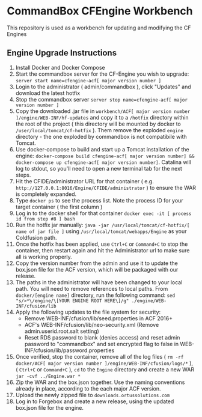 # CommandBox CFEngine Workbench

This repository is used as a workbench for updating and modifying the CF Engines


## Engine Upgrade Instructions

1.  Install Docker and Docker Compose
2.  Start the commandbox server for the CF-Engine you wish to upgrade: `server start name=cfengine-acf[ major version number ]`
3.  Login to the administrator ( admin/commandbox ), click "Updates" and download the latest hotfix
4.  Stop the commandbox server `server stop name=cfengine-acf[ major version number ]`
5.  Copy the downloaded .jar file in `workbench/ACF[ major version number ]/engine/WEB-INF/hf-updates` and copy it to a `/hotfix` directory within the root of the project ( this directory will be mounted by docker to `/user/local/tomcat/cf-hotfix` ). Them remove the exploded `engine` directory - the one exploded by commandbox is not compatibile with Tomcat.
6.  Use docker-compose to  build and start up a Tomcat installation of the engine: `docker-compose build cfengine-acf[ major version number] && docker-compose up cfengine-acf[ major version number]`.  Catalina will log to stdout, so you'll need to open a new terminal tab for the next steps.
7.  Hit the CFIDE/administrator URL for that container ( e.g. `http://127.0.0.1:8016/Engine/CFIDE/administrator` ) to ensure the WAR is completely expanded.
8.  Type `docker ps` to see the process list.  Note the process ID for your target container ( the first column )
9.  Log in to the docker shell for that container `docker exec -it [ process id from step #8 ] bash`
10. Run the hotfix jar manually:  `java -jar /usr/local/tomcat/cf-hotfix/[ name of jar file ]` using `/usr/local/tomcat/webapps/Engine` as your Coldfusion path.
11. Once the hotfix has been applied, use `Ctrl+C` or `Command+C` to stop the container, then restart again and hit the Administrator url to make sure all is working properly.
12. Copy the version number from the admin and use it to update the box.json file for the ACF version, which will be packaged with our release.
13. The paths in the administrator will have been changed to your local path.  You will need to remove references to local paths. From `docker/[engine name]` directory, run the following command: `sed "s/>*\/engine/\[YOUR ENGINE ROOT HERE\]/g" ./engine/WEB-INF/cfusion/lib`
14. Apply the following updates to the file system for security:
    - Remove WEB-INF/cfusion/lib/seed.properties in ACF 2016+
    - ACF's WEB-INF/cfusion/lib/neo-security.xml (Remove admin.userid.root.salt setting)
    - Reset RDS password to blank (denies access) and reset admin password to "commandbox" and set encrypted flag to false in WEB-INF/cfusion/lib/password.properties
15. Once verified, stop the container, remove all of the log files ( `rm -rf docker/ACF[ major version number ]/engine/WEB-INF/cfusion/logs/*` ), ( `Ctrl+C` or `Command+C` ), `cd` to the `Engine` directory and create a new WAR `jar -cvf ../Engine.war *`
16. Zip the WAR and the box.json together.  Use the naming conventions already in place, according to the each major ACF version.
17. Upload the newly zipped file to `downloads.ortussolutions.com`
18. Log in to Forgebox and create a new release, using the updated box.json file for the engine.
